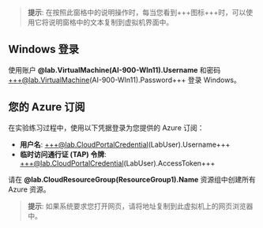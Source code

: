 > **提示**: 在按照此窗格中的说明操作时，每当您看到+++图标+++时，可以使用它将说明窗格中的文本复制到虚拟机界面中。

## Windows 登录

使用账户 **@lab.VirtualMachine(AI-900-WIn11).Username** 和密码 +++@lab.VirtualMachine(AI-900-WIn11).Password+++ 登录 Windows。

## 您的 Azure 订阅

在实验练习过程中，使用以下凭据登录为您提供的 Azure 订阅：

- **用户名**: +++@lab.CloudPortalCredential(LabUser).Username+++
- **临时访问通行证 (TAP) 令牌**: +++@lab.CloudPortalCredential(LabUser).AccessToken+++

请在 **@lab.CloudResourceGroup(ResourceGroup1).Name** 资源组中创建所有 Azure 资源。

> **提示**: 如果系统要求您打开网页，请将地址复制到此虚拟机上的网页浏览器中。
